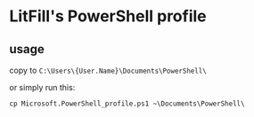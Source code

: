 # LitFill's PowerShell profile

## usage

copy to `C:\Users\{User.Name}\Documents\PowerShell\`

or simply run this:

```
cp Microsoft.PowerShell_profile.ps1 ~\Documents\PowerShell\
```
